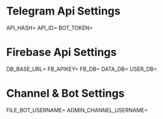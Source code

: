 # Telegram Api Settings

API_HASH=
API_ID=
BOT_TOKEN=

# Firebase Api Settings

DB_BASE_URL=
FB_APIKEY=
FB_DB=
DATA_DB=
USER_DB=

# Channel & Bot Settings

FILE_BOT_USERNAME=
ADMIN_CHANNEL_USERNAME=
